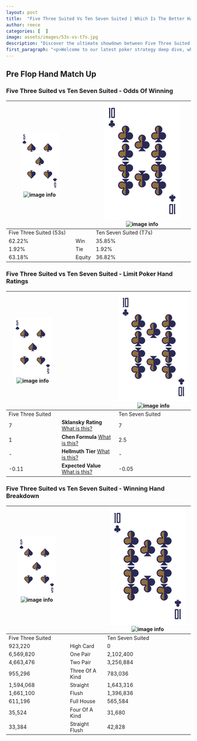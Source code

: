 ```yaml
---
layout: post
title:  "Five Three Suited Vs Ten Seven Suited | Which Is The Better Hand In Poker? A Complete Guide"
author: reece
categories: [  ]
image: assets/images/53s-vs-t7s.jpg
description: "Discover the ultimate showdown between Five Three Suited and Ten Seven Suited in poker! Uncover the odds, strategies, and scenarios where one hand triumphs over the other. Get ready to up your poker game with this thrilling analysis."
first_paragraph: "<p>Welcome to our latest poker strategy deep dive, where we're pitting two distinct hands against each other in a high-stakes showdown: Five Three Suited vs Ten Seven Suited.</p><p>In the dynamic world of poker, every decision counts, and knowing which hand holds the upper hand is key to your success at the table.</p><p>In this article, we'll dissect these two hands, explore the scenarios where one dominates the other, and equip you with the knowledge to make strategic choices that can tip the odds in your favor.</p><p>Get ready to unravel the intriguing dynamics of these poker hands and elevate your game to new heights.</p>"
---
```




[comment]: # (sp0)

## Pre Flop Hand Match Up

<div class="table hand-ratings" markdown="1"> 



### Five Three Suited vs Ten Seven Suited - Odds Of Winning


    
| ![image info](assets/images/hand1/5.png) ![image info](assets/images/hand1/3s.png) |  | ![image info](assets/images/hand2/T.png) ![image info](assets/images/hand2/7s.png) |
| -------- | -------- | -------- |
| Five Three Suited (53s) |  | Ten Seven Suited (T7s) |
| 62.22% | Win | 35.85% |
| 1.92% | Tie | 1.92% |
| 63.18% | Equity | 36.82% |




[comment]: # (sp1)



### Five Three Suited vs Ten Seven Suited - Limit Poker Hand Ratings


    
| ![image info](assets/images/hand1/5.png) ![image info](assets/images/hand1/3s.png) |  | ![image info](assets/images/hand2/T.png) ![image info](assets/images/hand2/7s.png) |
| -------- | -------- | -------- |
| Five Three Suited |  | Ten Seven Suited |
| 7 | **Sklansky Rating** [What is this?](/sklansky-rating-explained) | 7 |
| 1 | **Chen Formula** [What is this?](/chen-formula-explained) | 2.5 |
| - | **Hellmuth Tier** [What is this?](/Hellmuth-tier-explained) | - |
| -0.11 | **Expected Value** [What is this?](/expected-value-explained) | -0.05 |




[comment]: # (sp2)



### Five Three Suited vs Ten Seven Suited - Winning Hand Breakdown


    
| ![image info](assets/images/hand1/5.png) ![image info](assets/images/hand1/3s.png) |  | ![image info](assets/images/hand2/T.png) ![image info](assets/images/hand2/7s.png) |
| -------- | -------- | -------- |
| Five Three Suited |  | Ten Seven Suited |
| 923,220 | High Card | 0 |
| 6,569,820 | One Pair | 2,102,400 |
| 4,663,476 | Two Pair | 3,256,884 |
| 955,296 | Three Of A Kind | 783,036 |
| 1,594,068 | Straight | 1,643,316 |
| 1,661,100 | Flush | 1,396,836 |
| 611,196 | Full House | 565,584 |
| 35,524 | Four Of A Kind | 31,680 |
| 33,384 | Straight Flush | 42,828 |




[comment]: # (sp3)



</div>

[comment]: # (sp4)



[comment]: # (sp5)

